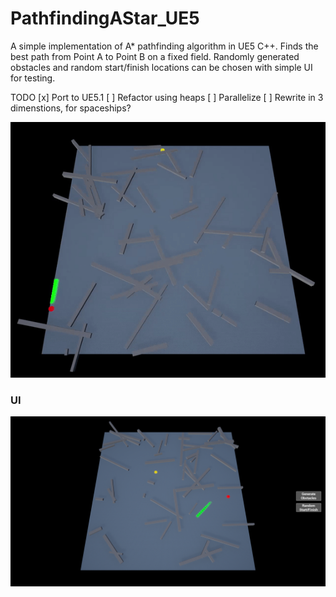 # PathfindingAStar_UE5
 
A simple implementation of A* pathfinding algorithm in UE5 C++. Finds the best path from Point A to Point B on a fixed field. Randomly generated obstacles and random start/finish locations can be chosen with simple UI for testing. 

TODO
[x] Port to UE5.1
[ ] Refactor using heaps
[ ] Parallelize
[ ] Rewrite in 3 dimenstions, for spaceships?

![Demo1](Demo1.gif)

### UI
![Demo2](Demo1(UI).png)
